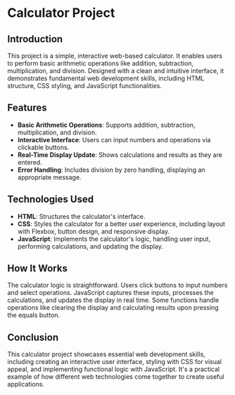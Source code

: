 # Calculator Project

## Introduction

This project is a simple, interactive web-based calculator. It enables users to perform basic arithmetic operations like addition, subtraction, multiplication, and division. Designed with a clean and intuitive interface, it demonstrates fundamental web development skills, including HTML structure, CSS styling, and JavaScript functionalities.

## Features

- **Basic Arithmetic Operations**: Supports addition, subtraction, multiplication, and division.
- **Interactive Interface**: Users can input numbers and operations via clickable buttons.
- **Real-Time Display Update**: Shows calculations and results as they are entered.
- **Error Handling**: Includes division by zero handling, displaying an appropriate message.

## Technologies Used

- **HTML**: Structures the calculator's interface.
- **CSS**: Styles the calculator for a better user experience, including layout with Flexbox, button design, and responsive display.
- **JavaScript**: Implements the calculator's logic, handling user input, performing calculations, and updating the display.

## How It Works

The calculator logic is straightforward. Users click buttons to input numbers and select operations. JavaScript captures these inputs, processes the calculations, and updates the display in real time. Some functions handle operations like clearing the display and calculating results upon pressing the equals button.

## Conclusion

This calculator project showcases essential web development skills, including creating an interactive user interface, styling with CSS for visual appeal, and implementing functional logic with JavaScript. It's a practical example of how different web technologies come together to create useful applications.
